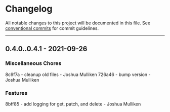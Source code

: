 # Changelog
All notable changes to this project will be documented in this file.
See [conventional commits](https://www.conventionalcommits.org/) for commit guidelines.

- - -
## 0.4.0..0.4.1 - 2021-09-26


### Miscellaneous Chores

8c9f7a - cleanup old files - Joshua Mulliken
726a46 - bump version - Joshua Mulliken

### Features

8bff85 - add logging for get, patch, and delete - Joshua Mulliken

